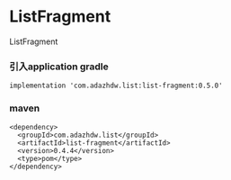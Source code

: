 # ListFragment

ListFragment

### 引入application gradle 

    implementation 'com.adazhdw.list:list-fragment:0.5.0'
    
### maven

    <dependency>
      <groupId>com.adazhdw.list</groupId>
      <artifactId>list-fragment</artifactId>
      <version>0.4.4</version>
      <type>pom</type>
    </dependency>
